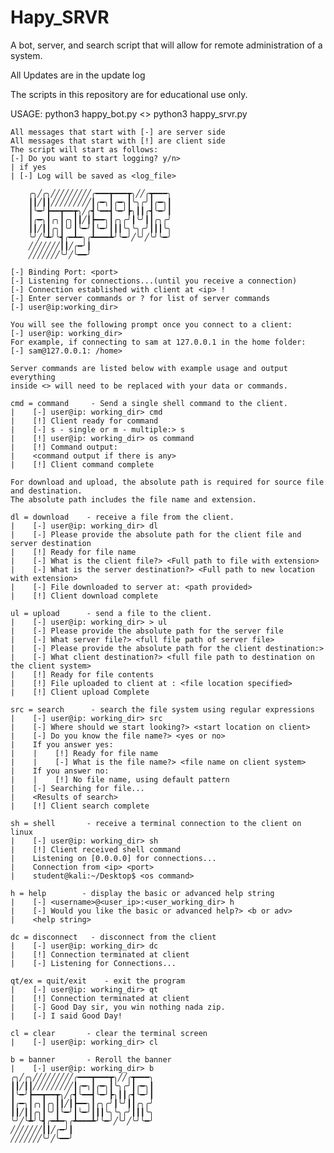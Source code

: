# Hapy_SRVR
A bot, server, and search script that will allow for remote administration of a system.

All Updates are in the update log

The scripts in this repository are for educational use only.

USAGE: python3 happy_bot.py <> python3 happy_srvr.py

    All messages that start with [-] are server side
    All messages that start with [!] are client side
    The script will start as follows:
    [-] Do you want to start logging? y/n>
    | if yes
    | [-] Log will be saved as <log_file>

        ╭╮╱╭╮╱╱╱╱╱╱╱╱╱╭━━━┳━━━┳╮╱╱╭┳━━━╮
        ┃┃╱┃┃╱╱╱╱╱╱╱╱╱┃╭━╮┃╭━╮┃╰╮╭╯┃╭━╮┃
        ┃╰━╯┣━━┳━━┳╮╱╭┫╰━━┫╰━╯┣╮┃┃╭┫╰━╯┃
        ┃╭━╮┃╭╮┃╭╮┃┃╱┃┣━━╮┃╭╮╭╯┃╰╯┃┃╭╮╭╯
        ┃┃╱┃┃╭╮┃╰╯┃╰━╯┃╰━╯┃┃┃╰╮╰╮╭╯┃┃┃╰╮
        ╰╯╱╰┻╯╰┫╭━┻━╮╭┻━━━┻╯╰━╯╱╰╯╱╰╯╰━╯
        ╱╱╱╱╱╱╱┃┃╱╭━╯┃
        ╱╱╱╱╱╱╱╰╯╱╰━━╯
        
    [-] Binding Port: <port>
    [-] Listening for connections...(until you receive a connection)
    [-] Connection established with client at <ip> !
    [-] Enter server commands or ? for list of server commands
    [-] user@ip:working_dir> 

    You will see the following prompt once you connect to a client:
    [-] user@ip: working_dir> 
    For example, if connecting to sam at 127.0.0.1 in the home folder:
    [-] sam@127.0.0.1: /home> 
    
    Server commands are listed below with example usage and output everything 
    inside <> will need to be replaced with your data or commands. 
    
    cmd = command     - Send a single shell command to the client. 
    |    [-] user@ip: working_dir> cmd
    |    [!] Client ready for command
    |    [-] s - single or m - multiple:> s
    |    [!] user@ip: working_dir> os command
    |    [!] Command output:
    |    <command output if there is any>
    |    [!] Client command complete
    
    For download and upload, the absolute path is required for source file and destination.
    The absolute path includes the file name and extension.
    
    dl = download    - receive a file from the client.
    |    [-] user@ip: working_dir> dl
    |    [-] Please provide the absolute path for the client file and server destination
    |    [!] Ready for file name
    |    [-] What is the client file?> <Full path to file with extension>
    |    [-] What is the server destination?> <Full path to new location with extension>
    |    [-] File downloaded to server at: <path provided>
    |    [!] Client download complete
    
    ul = upload      - send a file to the client.
    |    [-] user@ip: working_dir> > ul
    |    [-] Please provide the absolute path for the server file 
    |    [-] What server file?> <full file path of server file>
    |    [-] Please provide the absolute path for the client destination:>
    |    [-] What client destination?> <full file path to destination on the client system>
    |    [!] Ready for file contents
    |    [!] File uploaded to client at : <file location specified>
    |    [!] Client upload Complete

    src = search      - search the file system using regular expressions
    |    [-] user@ip: working_dir> src
    |    [-] Where should we start looking?> <start location on client>
    |    [-] Do you know the file name?> <yes or no>
    |    If you answer yes:
    |    |    [!] Ready for file name
    |    |    [-] What is the file name?> <file name on client system>
    |    If you answer no:
    |    |    [!] No file name, using default pattern 
    |    [-] Searching for file...
    |    <Results of search>
    |    [!] Client search complete
    
    sh = shell       - receive a terminal connection to the client on linux
    |    [-] user@ip: working_dir> sh
    |    [!] Client received shell command
    |    Listening on [0.0.0.0] for connections...
    |    Connection from <ip> <port>
    |    student@kali:~/Desktop$ <os command>

    h = help        - display the basic or advanced help string  
    |    [-] <username>@<user_ip>:<user_working_dir> h
    |    [-] Would you like the basic or advanced help?> <b or adv>
    |    <help string>
    
    dc = disconnect   - disconnect from the client
    |    [-] user@ip: working_dir> dc
    |    [!] Connection terminated at client
    |    [-] Listening for Connections...
    
    qt/ex = quit/exit    - exit the program
    |    [-] user@ip: working_dir> qt
    |    [!] Connection terminated at client
    |    [-] Good Day sir, you win nothing nada zip.
    |    [-] I said Good Day!
    
    cl = clear       - clear the terminal screen
    |    [-] user@ip: working_dir> cl
    
    b = banner       - Reroll the banner
    |    [-] user@ip: working_dir> b
    ╭╮╱╭╮╱╱╱╱╱╱╱╱╱╭━━━┳━━━┳╮╱╱╭┳━━━╮
    ┃┃╱┃┃╱╱╱╱╱╱╱╱╱┃╭━╮┃╭━╮┃╰╮╭╯┃╭━╮┃
    ┃╰━╯┣━━┳━━┳╮╱╭┫╰━━┫╰━╯┣╮┃┃╭┫╰━╯┃
    ┃╭━╮┃╭╮┃╭╮┃┃╱┃┣━━╮┃╭╮╭╯┃╰╯┃┃╭╮╭╯
    ┃┃╱┃┃╭╮┃╰╯┃╰━╯┃╰━╯┃┃┃╰╮╰╮╭╯┃┃┃╰╮
    ╰╯╱╰┻╯╰┫╭━┻━╮╭┻━━━┻╯╰━╯╱╰╯╱╰╯╰━╯
    ╱╱╱╱╱╱╱┃┃╱╭━╯┃
    ╱╱╱╱╱╱╱╰╯╱╰━━╯
